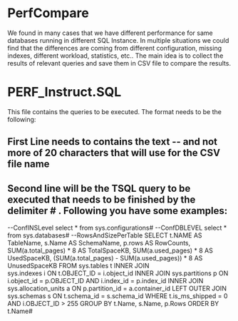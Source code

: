 # PerfCompare
We found in many cases that we have different performance for same databases running in different SQL Instance. In multiple situations we could find that the differences are coming from different configuration, missing indexes, different workload, statistics, etc.. 
The main idea is to collect the results of relevant queries and save them in CSV file to compare the results.

# PERF_Instruct.SQL

This file contains the queries to be executed. 
The format needs to be the following:

## First Line needs to contains the text -- and not more of 20 characters that will use for the CSV file name
## Second line will be the TSQL query to be executed that needs to be finished by the delimiter # . Following you have some examples:
  --ConfINSLevel
   select * from sys.configurations#
  --ConfDBLEVEL
    select * from sys.databases#
   --RowsAndSizePerTable
   SELECT 
      t.NAME AS TableName,
      s.Name AS SchemaName,
      p.rows AS RowCounts,
      SUM(a.total_pages) * 8 AS TotalSpaceKB, 
      SUM(a.used_pages) * 8 AS UsedSpaceKB, 
      (SUM(a.total_pages) - SUM(a.used_pages)) * 8 AS UnusedSpaceKB
   FROM 
    sys.tables t
    INNER JOIN      
      sys.indexes i ON t.OBJECT_ID = i.object_id
    INNER JOIN 
       sys.partitions p ON i.object_id = p.OBJECT_ID AND i.index_id = p.index_id
    INNER JOIN 
       sys.allocation_units a ON p.partition_id = a.container_id
    LEFT OUTER JOIN 
       sys.schemas s ON t.schema_id = s.schema_id
    WHERE t.is_ms_shipped = 0
    AND i.OBJECT_ID > 255 
    GROUP BY 
       t.Name, s.Name, p.Rows 
    ORDER BY 
       t.Name#
